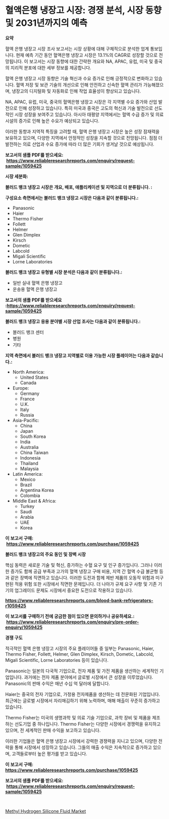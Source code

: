 <p><h1>혈액은행 냉장고 시장: 경쟁 분석, 시장 동향 및 2031년까지의 예측</h1></p><p><strong>요약</strong></p>
<p><p>혈액 은행 냉장고 시장 조사 보고서는 시장 상황에 대해 구체적으로 분석한 업계 통보입니다. 현재 예측 기간 동안 혈액은행 냉장고 시장은 13.1%의 CAGR로 성장할 것으로 전망됩니다. 이 보고서는 시장 동향에 대한 간략한 개요와 NA, APAC, 유럽, 미국 및 중국의 지리적 분포에 대한 세부 정보를 제공합니다.</p><p>혈액 은행 냉장고 시장 동향은 기술 혁신과 수요 증가로 인해 긍정적으로 변화하고 있습니다. 혈액 저장 및 보관 기술의 개선으로 인해 안전하고 신속한 혈액 관리가 가능해졌으며, 냉장고의 디지털화 및 자동화로 인해 작업 효율성이 향상되고 있습니다.</p><p>NA, APAC, 유럽, 미국, 중국의 혈액은행 냉장고 시장은 각 지역별 수요 증가와 산업 발전으로 인해 성장하고 있습니다. 특히 미국과 중국은 고도의 혁신과 기술 발전으로 선도적인 시장 성장을 보여주고 있습니다. 아시아 태평양 지역에서는 혈액 수급 증가 및 의료 시설의 증가로 인해 높은 수요가 예상되고 있습니다.</p><p>이러한 동향과 지역적 특징을 고려할 때, 혈액 은행 냉장고 시장은 높은 성장 잠재력을 보유하고 있으며, 다양한 지역에서 안정적인 성장을 지속할 것으로 전망됩니다. 점점 더 발전하는 의료 산업과 수요 증가에 따라 더 많은 기회가 생겨날 것으로 예상됩니다.</p></p>
<p><strong>보고서의 샘플 PDF를 받으세요: &nbsp;<a href="https://www.reliableresearchreports.com/enquiry/request-sample/1059425">https://www.reliableresearchreports.com/enquiry/request-sample/1059425</a></strong></p>
<p><strong>시장 세분화:</strong></p>
<p><strong> 블러드 뱅크 냉장고 시장은 개요, 배포, 애플리케이션 및 지역으로 더 분류됩니다. :</strong></p>
<p><strong>구성요소 측면에서는 블러드 뱅크 냉장고 시장은 다음과 같이 분류됩니다.:</strong></p>
<p><ul><li>Panasonic</li><li>Haier</li><li>Thermo Fisher</li><li>Follett</li><li>Helmer</li><li>Glen Dimplex</li><li>Kirsch</li><li>Dometic</li><li>Labcold</li><li>Migali Scientific</li><li>Lorne Laboratories</li></ul></p>
<p><strong> 블러드 뱅크 냉장고 유형별 시장 분석은 다음과 같이 분류됩니다.:</strong></p>
<p><ul><li>일반 실내 혈액 은행 냉장고</li><li>운송용 혈액 은행 냉장고</li></ul></p>
<p><strong>보고서의 샘플 PDF를 받으세요 :<a href="https://www.reliableresearchreports.com/enquiry/request-sample/1059425">https://www.reliableresearchreports.com/enquiry/request-sample/1059425</a></strong></p>
<p><strong> 블러드 뱅크 냉장고 응용 분야별 시장 산업 조사는 다음과 같이 분류됩니다.:</strong></p>
<p><ul><li>블러드 뱅크 센터</li><li>병원</li><li>기타</li></ul></p>
<p><strong>지역 측면에서 블러드 뱅크 냉장고 지역별로 이용 가능한 시장 플레이어는 다음과 같습니다.:</strong></p>
<p><ul>
    <li>
        North America:
        <ul>
            <li>United States</li>
            <li>Canada</li>
        </ul>
    </li>
    <li>
        Europe:
        <ul>
            <li>Germany</li>
            <li>France</li>
            <li>U.K.</li>
            <li>Italy</li>
            <li>Russia</li>
        </ul>
    </li>
    <li>
        Asia-Pacific:
        <ul>
            <li>China</li>
            <li>Japan</li>
            <li>South Korea</li>
            <li>India</li>
            <li>Australia</li>
            <li>China Taiwan</li>
            <li>Indonesia</li>
            <li>Thailand</li>
            <li>Malaysia</li>
        </ul>
    </li>
    <li>
        Latin America:
        <ul>
            <li>Mexico</li>
            <li>Brazil</li>
            <li>Argentina Korea</li>
            <li>Colombia</li>
        </ul>
    </li>
    <li>
        Middle East & Africa:
        <ul>
            <li>Turkey</li>
            <li>Saudi</li>
            <li>Arabia</li>
            <li>UAE</li>
            <li>Korea</li>
        </ul>
    </li>
    </ul></p>
<p><strong>이 보고서 구매: &nbsp;<a href="https://www.reliableresearchreports.com/purchase/1059425">https://www.reliableresearchreports.com/purchase/1059425</a></strong></p>
<p><strong>블러드 뱅크 냉장고의 주요 동인 및 장벽 시장</strong></p>
<p><p>핵심 동력은 새로운 기술 및 혁신, 증가하는 수혈 요구 및 인구 증가입니다. 그러나 이러한 증가도 함께 공급 부족과 고가의 혈액 냉장고 구매 비용, 지역 간 혈액 수급 불균형 등과 같은 장벽에 직면하고 있습니다. 이러한 도전과 함께 제반 제품의 오동작 위험과 미구현된 적용 위험 또한 시장에서 직면한 문제입니다. 더 나아가 규제 요구 사항 및 기존 기기의 업그레이드 문제도 시장에서 중요한 도전으로 작용하고 있습니다.</p></p>
<p><strong><a href="https://www.reliableresearchreports.com/blood-bank-refrigerators-r1059425">https://www.reliableresearchreports.com/blood-bank-refrigerators-r1059425</a></strong></p>
<p><strong>이 보고서를 구매하기 전에 궁금한 점이 있으면 문의하거나 공유하세요.: &nbsp;<a href="https://www.reliableresearchreports.com/enquiry/pre-order-enquiry/1059425">https://www.reliableresearchreports.com/enquiry/pre-order-enquiry/1059425</a></strong></p>
<p><strong>경쟁 구도</strong></p>
<p><p>적극적인 혈액 은행 냉장고 시장의 주요 플레이어들 중 일부는 Panasonic, Haier, Thermo Fisher, Follett, Helmer, Glen Dimplex, Kirsch, Dometic, Labcold, Migali Scientific, Lorne Laboratories 등이 있습니다.</p><p>Panasonic는 일본의 다국적 기업으로, 전자 제품 및 가전 제품을 생산하는 세계적인 기업입니다. 과거에는 전자 제품 분야에서 글로벌 시장에서 큰 성장을 이루었습니다. Panasonic의 판매 수익은 매년 수십 억 달러에 달합니다.</p><p>Haier는 중국의 전자 기업으로, 가정용 전자제품을 생산하는 데 전문화된 기업입니다. 최근에는 글로벌 시장에서 자리매김하기 위해 노력하며, 매해 매출이 꾸준히 증가하고 있습니다.</p><p>Thermo Fisher는 미국의 생명과학 및 의료 기술 기업으로, 과학 장비 및 제품을 제조하는 선도기업 중 하나입니다. Thermo Fisher는 다양한 시장에서 경쟁력을 유지하고 있으며, 전 세계적인 판매 수익을 보고하고 있습니다.</p><p>이러한 기업들은 혈액 은행 냉장고 시장에서 강력한 경쟁력을 지니고 있으며, 다양한 전략을 통해 시장에서 성장하고 있습니다. 그들의 매출 수익은 지속적으로 증가하고 있으며, 고객들로부터 높은 평가를 받고 있습니다.</p></p>
<p><strong>이 보고서 구매: &nbsp; <a href="https://www.reliableresearchreports.com/purchase/1059425">https://www.reliableresearchreports.com/purchase/1059425</a></strong></p>
<p><strong>보고서의 샘플 PDF를 받으세요: &nbsp;<a href="https://www.reliableresearchreports.com/enquiry/request-sample/1059425">https://www.reliableresearchreports.com/enquiry/request-sample/1059425</a></strong><strong></strong></p>
<p>&nbsp;</p>
<p><p><a href="https://invited-way-688.notion.site/Methyl-Hydrogen-Silicone-Fluid-Market-Competitive-Analysis-Market-Trends-and-Forecast-to-2031-c1e231c5b41746259c4a23216a018e55">Methyl Hydrogen Silicone Fluid Market</a></p></p>